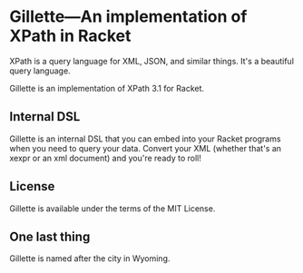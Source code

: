 # Gillette—An implementation of XPath in Racket

XPath is a query language for XML, JSON, and similar
things. It's a beautiful query language.

Gillette is an implementation of XPath 3.1 for Racket.

## Internal DSL

Gillette is an internal DSL that you can embed into your
Racket programs when you need to query your data. Convert
your XML (whether that's an xexpr or an xml document) and
you're ready to roll!

## License

Gillette is available under the terms of the MIT License.

## One last thing

Gillette is named after the city in Wyoming.
